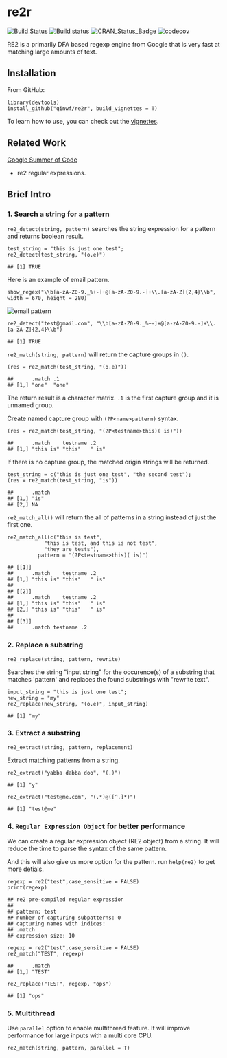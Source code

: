 re2r
====

[![Build
Status](https://travis-ci.org/qinwf/re2r.svg?branch=master)](https://travis-ci.org/qinwf/re2r)
[![Build
status](https://ci.appveyor.com/api/projects/status/n34unrvurpv18si5/branch/master?svg=true)](https://ci.appveyor.com/project/qinwf/re2r/branch/master)
[![CRAN\_Status\_Badge](http://www.r-pkg.org/badges/version/re2r)](http://cran.r-project.org/package=re2r)
[![codecov](https://codecov.io/gh/qinwf/re2r/branch/master/graph/badge.svg)](https://codecov.io/gh/qinwf/re2r)

RE2 is a primarily DFA based regexp engine from Google that is very fast
at matching large amounts of text.

Installation
------------

From GitHub:

    library(devtools)
    install_github("qinwf/re2r", build_vignettes = T)

To learn how to use, you can check out the
[vignettes](https://qinwenfeng.com/re2r_doc/).

Related Work
------------

[Google Summer of
Code](https://github.com/rstats-gsoc/gsoc2016/wiki/re2-regular-expressions)
- re2 regular expressions.

Brief Intro
-----------

### 1. Search a string for a pattern

`re2_detect(string, pattern)` searches the string expression for a
pattern and returns boolean result.

    test_string = "this is just one test";
    re2_detect(test_string, "(o.e)")

    ## [1] TRUE

Here is an example of email pattern.

    show_regex("\\b[a-zA-Z0-9._%+-]+@[a-zA-Z0-9.-]+\\.[a-zA-Z]{2,4}\\b", width = 670, height = 280)

![email
pattern](https://raw.githubusercontent.com/qinwf/re2r/master/inst/img/email.png)

    re2_detect("test@gmail.com", "\\b[a-zA-Z0-9._%+-]+@[a-zA-Z0-9.-]+\\.[a-zA-Z]{2,4}\\b")

    ## [1] TRUE

`re2_match(string, pattern)` will return the capture groups in `()`.

    (res = re2_match(test_string, "(o.e)"))

    ##      .match .1   
    ## [1,] "one"  "one"

The return result is a character matrix. `.1` is the first capture group
and it is unnamed group.

Create named capture group with `(?P<name>pattern)` syntax.

    (res = re2_match(test_string, "(?P<testname>this)( is)"))

    ##      .match    testname .2   
    ## [1,] "this is" "this"   " is"

If there is no capture group, the matched origin strings will be
returned.

    test_string = c("this is just one test", "the second test");
    (res = re2_match(test_string, "is"))

    ##      .match
    ## [1,] "is"  
    ## [2,] NA

`re2_match_all()` will return the all of patterns in a string instead of
just the first one.

    re2_match_all(c("this is test", 
                "this is test, and this is not test", 
                "they are tests"), 
              pattern = "(?P<testname>this)( is)")

    ## [[1]]
    ##      .match    testname .2   
    ## [1,] "this is" "this"   " is"
    ## 
    ## [[2]]
    ##      .match    testname .2   
    ## [1,] "this is" "this"   " is"
    ## [2,] "this is" "this"   " is"
    ## 
    ## [[3]]
    ##      .match testname .2

### 2. Replace a substring

    re2_replace(string, pattern, rewrite)

Searches the string "input string" for the occurence(s) of a substring
that matches 'pattern' and replaces the found substrings with "rewrite
text".

    input_string = "this is just one test";
    new_string = "my"
    re2_replace(new_string, "(o.e)", input_string)

    ## [1] "my"

### 3. Extract a substring

    re2_extract(string, pattern, replacement)

Extract matching patterns from a string.

    re2_extract("yabba dabba doo", "(.)")

    ## [1] "y"

    re2_extract("test@me.com", "(.*)@([^.]*)")

    ## [1] "test@me"

### 4. `Regular Expression Object` for better performance

We can create a regular expression object (RE2 object) from a string. It
will reduce the time to parse the syntax of the same pattern.

And this will also give us more option for the pattern. run `help(re2)`
to get more detials.

    regexp = re2("test",case_sensitive = FALSE)
    print(regexp)

    ## re2 pre-compiled regular expression
    ## 
    ## pattern: test
    ## number of capturing subpatterns: 0
    ## capturing names with indices: 
    ## .match
    ## expression size: 10

    regexp = re2("test",case_sensitive = FALSE)
    re2_match("TEST", regexp)

    ##      .match
    ## [1,] "TEST"

    re2_replace("TEST", regexp, "ops")

    ## [1] "ops"

### 5. Multithread

Use `parallel` option to enable multithread feature. It will improve
performance for large inputs with a multi core CPU.

    re2_match(string, pattern, parallel = T)
